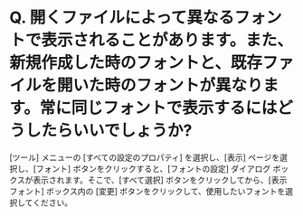 # Q. 開くファイルによって異なるフォントで表示されることがあります。また、新規作成した時のフォントと、既存ファイルを開いた時のフォントが異なります。常に同じフォントで表示するにはどうしたらいいでしょうか?

\[ツール\] メニューの \[すべての設定のプロパティ\] を選択し、\[表示\] ページを選択し、\[フォント\] ボタンをクリックすると、\[フォントの設定\] ダイアログ ボックスが表示されます。そこで、\[すべて選択\] ボタンをクリックしてから、\[表示フォント\] ボックス内の \[変更\] ボタンをクリックして、使用したいフォントを選択してください。